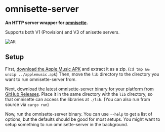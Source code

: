 # omnisette-server

__An HTTP server wrapper for [omnisette](https://github.com/SideStore/apple-private-apis).__

Supports both V1 (Provision) and V3 of anisette servers.

![Alt](https://repobeats.axiom.co/api/embed/f63664cd6a9a808ffcf3336001087d474ddb86f4.svg "Repobeats analytics image")

## Setup

First, [download the Apple Music APK](https://apps.mzstatic.com/content/android-apple-music-apk/applemusic.apk) and extract it as a zip. (`cd tmp && unzip ../applemusic.apk`) Then, move the `lib`
directory to the directory you want to run omnisette-server from.

Next, [download the latest omnisette-server binary for your platform from GitHub Releases](https://github.com/SideStore/omnisette-server/releases). Place it in the same directory with the `lib`
directory, so that omnisette can access the libraries at `./lib`. (You can also run from source via `cargo run`)

Now, run the omnisette-server binary. You can use `--help` to get a list of options, but the defaults should be good for most setups. You might want to setup something to run omnisette-server in the
background.
